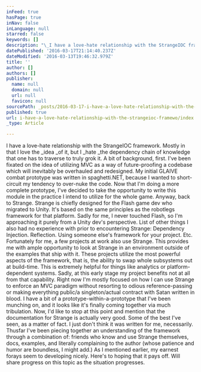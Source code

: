 ```yaml
---
inFeed: true
hasPage: true
inNav: false
inLanguage: null
starred: false
keywords: []
description: "\_I have a love-hate relationship with the StrangeIOC framework. Mostly in that I love the idea of it, but I hate the dependency chain of knowledge that one has to traverse to truly grok it. A bit of background, first. I've been fixated on the idea of utilizing MVC as a way of future-proofing a codebase which will inevitably be overhauled and redesigned. My initial GLAIVE combat prototype was written in spaghetti.NET, because I wanted to short-circuit my tendency to over-nuke the code. Now that I'm doing a more complete prototype, I've decided to take the opportunity to write this module in the practice I intend to utilize for the whole game. Anyway, back to Strange. Strange is chiefly designed for the Flash game dev who migrated to Unity. It's based on the same principles as the robotlegs framework for that platform. Sadly for me, I never touched Flash, so I'm approaching it purely from a Unity dev's perspective. List of other things I also had no experience with prior to encountering Strange: Dependency Injection. Reflection. Using someone else's framework for your project. Etc. Fortunately for me, a few projects at work also use Strange. This provides me with ample opportunity to look at Strange in an environment outside of the examples that ship with it. These projects utilize the most powerful aspects of the framework, that is, the ability to swap whole subsystems out at build-time. This is extremely helpful for things like analytics or platform-dependent systems. Sadly, at this early stage my project benefits not at all from that capability. Right now I'm mostly focused on how I can use Strange to enforce an MVC paradigm without resorting to odious reference-passing or making everything public/a singleton/actual contract with Satan written in blood. I have a bit of a prototype-within-a-prototype that I've been munching on, and it looks like it's finally coming together via much tribulation. Now, I'd like to stop at this point and mention that the documentation for Strange is actually very good. Some of the best I've seen, as a matter of fact. I just don't think it was written for me, necessarily. Thusfar I've been piecing together an understanding of the framework through a combination of: friends who know and use Strange themselves, docs, examples, and literally complaining to the author (whose patience and humor are boundless, I might add.) As I mentioned earlier, my earnest forays seem to developing nicely. Here's to hoping that\_"
datePublished: '2016-03-17T21:14:40.237Z'
dateModified: '2016-03-13T19:46:32.979Z'
title: ''
author: []
authors: []
publisher:
  name: null
  domain: null
  url: null
  favicon: null
sourcePath: _posts/2016-03-17-i-have-a-love-hate-relationship-with-the-strangeioc-framewo.md
published: true
url: i-have-a-love-hate-relationship-with-the-strangeioc-framewo/index.html
_type: Article

---
```

I have a love-hate relationship with the StrangeIOC framework. Mostly in that I love the _idea _of it, but I _hate _the dependency chain of knowledge that one has to traverse to truly grok it. A bit of background, first. I've been fixated on the idea of utilizing MVC as a way of future-proofing a codebase which will inevitably be overhauled and redesigned. My initial GLAIVE combat prototype was written in spaghetti.NET, because I wanted to short-circuit my tendency to over-nuke the code. Now that I'm doing a more complete prototype, I've decided to take the opportunity to write this module in the practice I intend to utilize for the whole game. Anyway, back to Strange. Strange is chiefly designed for the Flash game dev who migrated to Unity. It's based on the same principles as the robotlegs framework for that platform. Sadly for me, I never touched Flash, so I'm approaching it purely from a Unity dev's perspective. List of other things I also had no experience with prior to encountering Strange: Dependency Injection. Reflection. Using someone else's framework for your project. Etc. Fortunately for me, a few projects at work also use Strange. This provides me with ample opportunity to look at Strange in an environment outside of the examples that ship with it. These projects utilize the most powerful aspects of the framework, that is, the ability to swap whole subsystems out at build-time. This is extremely helpful for things like analytics or platform-dependent systems. Sadly, at this early stage my project benefits not at all from that capability. Right now I'm mostly focused on how I can use Strange to enforce an MVC paradigm without resorting to odious reference-passing or making everything public/a singleton/actual contract with Satan written in blood. I have a bit of a prototype-within-a-prototype that I've been munching on, and it looks like it's finally coming together via much tribulation. Now, I'd like to stop at this point and mention that the documentation for Strange is actually very good. Some of the best I've seen, as a matter of fact. I just don't think it was written for me, necessarily. Thusfar I've been piecing together an understanding of the framework through a combination of: friends who know and use Strange themselves, docs, examples, and literally complaining to the author (whose patience and humor are boundless, I might add.) As I mentioned earlier, my earnest forays seem to developing nicely. Here's to hoping that it pays off. Will share progress on this topic as the situation progresses.